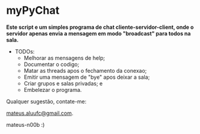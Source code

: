 # myPyChat
**Este script e um simples programa de chat cliente-servidor-client, onde o servidor apenas envia a mensagem 
em modo "broadcast" para todos na sala.**

* TODOs:
  * Melhorar as mensagens de help;
  * Documentar o codigo;
  * Matar as threads apos o fechamento da conexao;
  * Emitir uma mensagem de "bye" apos deixar a sala; 
  * Criar grupos e salas privadas; e
  * Embelezar o programa.
  
Qualquer sugestão, contate-me: 

mateus.aluufc@gmail.com. 

mateus-n00b :)
